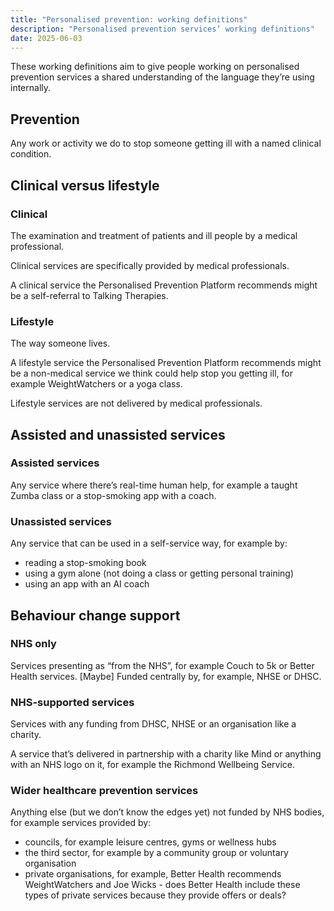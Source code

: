 ```yaml
---
title: "Personalised prevention: working definitions"
description: "Personalised prevention services’ working definitions"
date: 2025-06-03
---
```


These working definitions aim to give people working on personalised prevention services a shared understanding of the language they’re using internally.

## Prevention

Any work or activity we do to stop someone getting ill with a named clinical condition.

## Clinical versus lifestyle

### Clinical

The examination and treatment of patients and ill people by a medical professional.

Clinical services are specifically provided by medical professionals.

A clinical service the Personalised Prevention Platform recommends might be a self-referral to Talking Therapies.

### Lifestyle

The way someone lives.

A lifestyle service the Personalised Prevention Platform recommends might be a non-medical service we think could help stop you getting ill, for example WeightWatchers or a yoga class.

Lifestyle services are not delivered by medical professionals.

## Assisted and unassisted services

### Assisted services

Any service where there’s real-time human help, for example a taught Zumba class or a stop-smoking app with a coach.

### Unassisted services

Any service that can be used in a self-service way, for example by:
* reading a stop-smoking book
* using a gym alone (not doing a class or getting personal training)
* using an app with an AI coach

## Behaviour change support

### NHS only

Services presenting as “from the NHS”, for example Couch to 5k or Better Health services. [Maybe] Funded centrally by, for example, NHSE or DHSC.

### NHS-supported services

Services with any funding from DHSC, NHSE or an organisation like a charity.

A service that’s delivered in partnership with a charity like Mind or anything with an NHS logo on it, for example the Richmond Wellbeing Service.

### Wider healthcare prevention services

Anything else (but we don’t know the edges yet) not funded by NHS bodies, for example services provided by:
* councils, for example leisure centres, gyms or wellness hubs
* the third sector, for example by a community group or voluntary organisation
* private organisations, for example, Better Health recommends WeightWatchers and Joe Wicks - does Better Health include these types of private services because they provide offers or deals?
